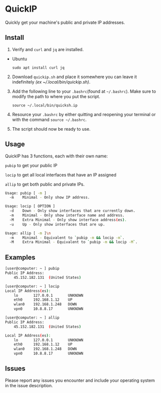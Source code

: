 # QuickIP
Quickly get your machine's public and private IP addresses.

## Install

1. Verify and `curl` and `jq` are installed.
  * Ubuntu

    ```
    sudo apt install curl jq
    ```

2. Download `quickip.sh` and place it somewhere you can leave it indefinitely *(ex ~/.local/bin/quickip.sh)*.
3. Add the following line to your `.bashrc`(found at `~/.bashrc`). Make sure to modify the path to where you put the script.

    ```
    source ~/.local/bin/quicksh.ip
    ```

4. Resource your `.bashrc` by either quitting and reopening your terminal or with the command `source ~/.bashrc`.
5. The script should now be ready to use.

## Usage

QuickIP has 3 functions, each with their own name:

`pubip` to get your public IP

`locip` to get all local interfaces that have an IP assigned

`allip` to get both public and private IPs.

```sh
Usage: pubip [ -m ]
  -m    Minimal - Only show IP address.
```

```sh
Usage: locip [ OPTION ]
  -d    Down - Only show interfaces that are currently down.
  -m    Minimal - Only show interface name and address.
  -M    Extra Minimal - Only show interface address(es).
  -u    Up - Only show interfaces that are up.
```

```sh
Usage: allip [ -m ]\n
  -m    Minimal - Equivalent to `pubip -m && locip -m`.
  -M    Extra Minimal - Equivalent to `pubip -m && locip -M`.
```

## Examples

```sh
[user@computer: ~ ] pubip
Public IP Address:
	45.152.182.131	(United States)
```
```sh
[user@computer: ~ ] locip
Local IP Address(es):
	lo     	 127.0.0.1    	 UNKNOWN
	eth0   	 192.168.1.12  	 UP     
	wlan0  	 192.168.1.248	 DOWN   
	vpn0	 10.8.8.17    	 UNKNOWN
```
```sh
[user@computer: ~ ] allip
Public IP Address:
	45.152.182.131	(United States)

Local IP Address(es):
	lo     	 127.0.0.1    	 UNKNOWN
	eth0   	 192.168.1.12  	 UP     
	wlan0  	 192.168.1.248	 DOWN   
	vpn0	 10.8.8.17    	 UNKNOWN
```

## Issues

Please report any issues you encounter and include your operating system in the issue description.
